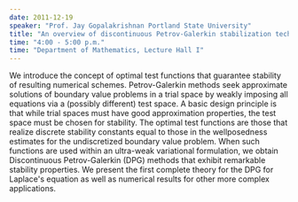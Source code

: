 ```yaml
---
date: 2011-12-19
speaker: "Prof. Jay Gopalakrishnan Portland State University"
title: "An overview of discontinuous Petrov-Galerkin stabilization techniques"
time: "4:00 - 5:00 p.m." 
time: "Department of Mathematics, Lecture Hall I"
---
```

We introduce the concept of optimal test functions that guarantee stability of resulting numerical schemes. Petrov-Galerkin methods seek approximate solutions of boundary value problems in a trial space by weakly imposing all equations via a (possibly different) test space. A basic design principle is that while trial spaces must have good approximation properties, the test space must be chosen for stability. The optimal test functions are those that realize discrete stability constants equal to those in the wellposedness estimates for the undiscretized boundary value problem. When such functions are used within an ultra-weak variational formulation, we obtain Discontinuous Petrov-Galerkin (DPG) methods that exhibit remarkable stability properties. We present the first complete theory for the DPG for Laplace's equation as well as numerical results for other more complex applications.
